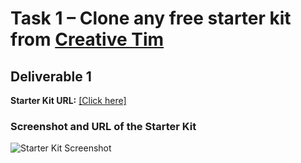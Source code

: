 # Task 1 – Clone any free starter kit from [Creative Tim](https://www.creative-tim.com/)

## Deliverable 1

**Starter Kit URL:** [\[Click here\]](https://demos.creative-tim.com/notus-react/?_ga=2.37759648.284062620.1733455766-2119309078.1733454852#/)

### Screenshot and URL of the Starter Kit
![Starter Kit Screenshot](/screenshots/lab1-task1.png)



